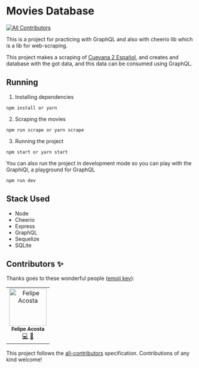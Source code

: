# Movies Database

<!-- ALL-CONTRIBUTORS-BADGE:START - Do not remove or modify this section -->

[![All Contributors](https://img.shields.io/badge/all_contributors-1-orange.svg?style=flat-square)](#contributors-)

<!-- ALL-CONTRIBUTORS-BADGE:END -->

This is a project for practicing with GraphQL and also with cheerio lib which is a lib for web-scraping.

This project makes a scraping of [Cuevana 2 Español](https://cuevana2espanol.com/), and creates and database with the got data, and this data can be consumed using GraphQL.

## Running

1. Installing dependencies

```shell
npm install or yarn
```

2. Scraping the movies

```shell
npm run scrape or yarn scrape
```

3. Running the project

```shell
npm start or yarn start
```

You can also run the project in development mode so you can play with the GraphiQl, a playground for GraphQL

```shell
npm run dev
```

## Stack Used

- Node
- Cheerio
- Express
- GraphQL
- Sequelize
- SQLite

## Contributors ✨

Thanks goes to these wonderful people ([emoji key](https://allcontributors.org/docs/en/emoji-key)):

<!-- ALL-CONTRIBUTORS-LIST:START - Do not remove or modify this section -->
<!-- prettier-ignore-start -->
<!-- markdownlint-disable -->
<table>
  <tr>
    <td align="center"><a href="http://felipeacosta.dev"><img src="https://avatars2.githubusercontent.com/u/17883219?v=4" width="100px;" alt="Felipe Acosta"/><br /><sub><b>Felipe Acosta</b></sub></a><br /><a href="https://github.com/facosta0787/facebook-watchman-installer/commits?author=facosta0787" title="Code">💻</a> <a href="https://github.com/facosta0787/facebook-watchman-installer/commits?author=facosta0787" title="Documentation">📖</a></td>
  </tr>
</table>

<!-- markdownlint-enable -->
<!-- prettier-ignore-end -->

<!-- ALL-CONTRIBUTORS-LIST:END -->

This project follows the [all-contributors](https://github.com/all-contributors/all-contributors) specification. Contributions of any kind welcome!
